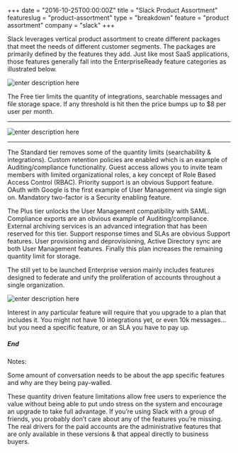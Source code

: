+++
date = "2016-10-25T00:00:00Z"
title = "Slack Product Assortment"
featureslug = "product-assortment"
type = "breakdown"
feature = "product assortment"
company = "slack"
+++

Slack leverages vertical product assortment to create different packages that meet the needs of different customer segments. The packages are primarily defined by the features they add. Just like most SaaS applications, those features generally fall into the EnterpriseReady feature categories as illustrated below.

![enter description here](https://i.imgur.com/OzAqY2r.png)

The Free tier limits the quantity of integrations, searchable messages and file storage space. If any threshold is hit then the price bumps up to $8 per user per month.

* * *

![enter description here](https://i.imgur.com/RHqhxQl.png)

* * *

The Standard tier removes some of the quantity limits (searchability & integrations). Custom retention policies are enabled which is an example of Auditing/compliance functionality. Guest access allows you to invite team members with limited organizational roles, a key concept of Role Based Access Control (RBAC). Priority support is an obvious Support feature. OAuth with Google is the first example of User Management via single sign on. Mandatory two-factor is a Security enabling feature.

The Plus tier unlocks the User Management compatibility with SAML. Compliance exports are an obvious example of Auditing/compliance. External archiving services is an advanced integration that has been reserved for this tier. Support response times and SLAs are obvious Support features. User provisioning and deprovisioning, Active Directory sync are both User Management features. Finally this plan increases the remaining quantity limit for storage.

The still yet to be launched Enterprise version mainly includes features designed to federate and unify the proliferation of accounts throughout a single organization.

![enter description here](https://i.imgur.com/ribzFaD.png)

Interest in any particular feature will require that you upgrade to a plan that includes it. You might not have 10 integrations yet, or even 10k messages… but you need a specific feature, or an SLA you have to pay up.

##### End

Notes:

Some amount of conversation needs to be about the app specific features and why are they being pay-walled.

These quantity driven feature limitations allow free users to experience the value without being able to put undo stress on the system and encourage an upgrade to take full advantage. If you’re using Slack with a group of friends, you probably don’t care about any of the features you’re missing. The real drivers for the paid accounts are the administrative features that are only available in these versions & that appeal directly to business buyers.
